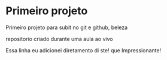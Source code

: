 # Primeiro projeto
 Primeiro projeto para subit no git e github, beleza

 repositorio criado durante uma aula ao vivo
 
 Essa linha eu adicionei diretamento di ste! que Impressionante!
